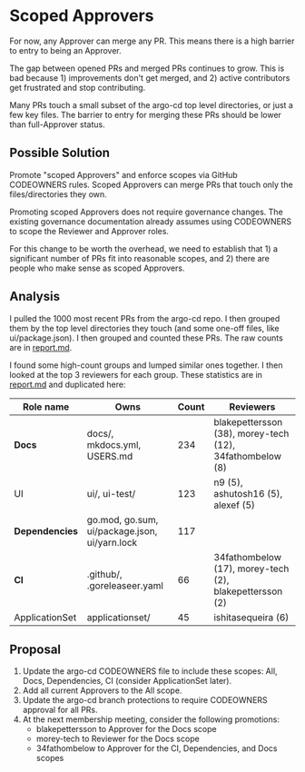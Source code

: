 # Scoped Approvers

For now, any Approver can merge any PR. This means there is a high barrier to entry to being an Approver.

The gap between opened PRs and merged PRs continues to grow. This is bad because 1) improvements don't get merged, and 2)
active contributors get frustrated and stop contributing.

Many PRs touch a small subset of the argo-cd top level directories, or just a few key files. The barrier to entry for 
merging these PRs should be lower than full-Approver status.

## Possible Solution

Promote "scoped Approvers" and enforce scopes via GitHub CODEOWNERS rules. Scoped Approvers can merge PRs that touch
only the files/directories they own.

Promoting scoped Approvers does not require governance changes. The existing governance documentation already assumes
using CODEOWNERS to scope the Reviewer and Approver roles.

For this change to be worth the overhead, we need to establish that 1) a significant number of PRs fit into reasonable
scopes, and 2) there are people who make sense as scoped Approvers.

## Analysis

I pulled the 1000 most recent PRs from the argo-cd repo. I then grouped them by the top level directories they touch 
(and some one-off files, like ui/package.json). I then grouped and counted these PRs. The raw counts are in 
[report.md](report.md).

I found some high-count groups and lumped similar ones together. I then looked at the top 3 reviewers for each group.
These statistics are in [report.md](report.md) and duplicated here:

| Role name | Owns | Count | Reviewers |
| --------- | ---- | ----- | --------- |
| **Docs** | docs/, mkdocs.yml, USERS.md | 234 | blakepettersson (38), morey-tech (12), 34fathombelow (8) |
| UI | ui/, ui-test/ | 123 | n9 (5), ashutosh16 (5), alexef (5) |
| **Dependencies** | go.mod, go.sum, ui/package.json, ui/yarn.lock | 117 |  |
| **CI** | .github/, .goreleaseer.yaml | 66 | 34fathombelow (17), morey-tech (2), blakepettersson (2) |
| ApplicationSet | applicationset/ | 45 | ishitasequeira (6) |

## Proposal

1. Update the argo-cd CODEOWNERS file to include these scopes: All, Docs, Dependencies, CI (consider ApplicationSet later).
2. Add all current Approvers to the All scope.
3. Update the argo-cd branch protections to require CODEOWNERS approval for all PRs.
4. At the next membership meeting, consider the following promotions:
   - blakepettersson to Approver for the Docs scope
   - morey-tech to Reviewer for the Docs scope
   - 34fathombelow to Approver for the CI, Dependencies, and Docs scopes
